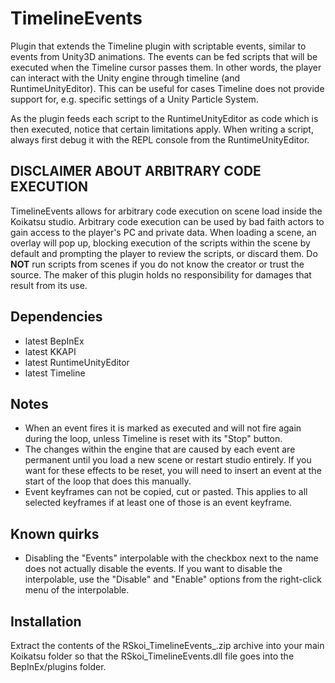 # TimelineEvents
Plugin that extends the Timeline plugin with scriptable events, similar to events from Unity3D animations. The events can be fed scripts that will be executed when the Timeline cursor passes them. In other words, the player can interact with the Unity engine through timeline (and RuntimeUnityEditor). This can be useful for cases Timeline does not provide support for, e.g. specific settings of a Unity Particle System.

As the plugin feeds each script to the RuntimeUnityEditor as code which is then executed, notice that certain limitations apply. When writing a script, always first debug it with the REPL console from the RuntimeUnityEditor.

## DISCLAIMER ABOUT ARBITRARY CODE EXECUTION
TimelineEvents allows for arbitrary code execution on scene load inside the Koikatsu studio. Arbitrary code execution can be used by bad faith actors to gain access to the player's PC and private data. When loading a scene, an overlay will pop up, blocking execution of the scripts within the scene by default and prompting the player to review the scripts, or discard them.
Do **NOT** run scripts from scenes if you do not know the creator or trust the source. The maker of this plugin holds no responsibility for damages that result from its use.

## Dependencies
- latest BepInEx
- latest KKAPI
- latest RuntimeUnityEditor
- latest Timeline

## Notes
- When an event fires it is marked as executed and will not fire again during the loop, unless Timeline is reset with its "Stop" button.
- The changes within the engine that are caused by each event are permanent until you load a new scene or restart studio entirely. If you want for these effects to be reset, you will need to insert an event at the start of the loop that does this manually.
- Event keyframes can not be copied, cut or pasted. This applies to all selected keyframes if at least one of those is an event keyframe.

## Known quirks
- Disabling the "Events" interpolable with the checkbox next to the name does not actually disable the events. If you want to disable the interpolable, use the "Disable" and "Enable" options from the right-click menu of the interpolable.

## Installation
Extract the contents of the RSkoi\_TimelineEvents\_<version>.zip archive into your main Koikatsu folder so that the RSkoi_TimelineEvents.dll file goes into the BepInEx/plugins folder.
